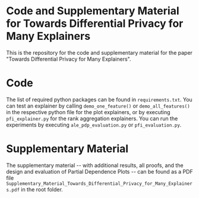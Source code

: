 # Code and Supplementary Material for Towards Differential Privacy for Many Explainers

This is the repository for the code and supplementary material for the paper "Towards Differential Privacy for Many Explainers".
# Code

The list of required python packages can be found in `requirements.txt`. You can test an explainer by calling `demo_one_feature()` or `demo_all_features()` in the respective python file for the plot explainers, or by executing `pfi_explainer.py` for the rank aggregation explainers. You can run the experiments by executing `ale_pdp_evaluation.py` or `pfi_evaluation.py`.

# Supplementary Material

The supplementary material -- with additional results, all proofs, and the design and evaluation of Partial Dependence Plots -- can be found as a PDF file `Supplementary_Material_Towards_Differential_Privacy_for_Many_Explainers.pdf` in the root folder.
